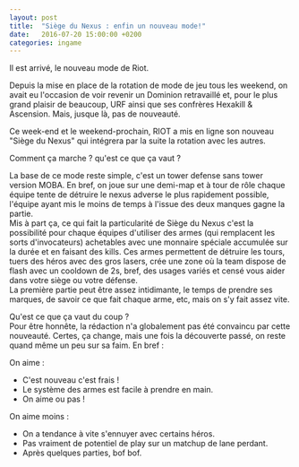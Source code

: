 ```yaml
---
layout: post
title:  "Siège du Nexus : enfin un nouveau mode!"
date:   2016-07-20 15:00:00 +0200
categories: ingame
---
```


Il est arrivé, le nouveau mode de Riot.

Depuis la mise en place de la rotation de mode de jeu tous les weekend, on avait eu l'occasion de voir revenir un Dominion retravaillé et, pour le plus grand plaisir de beaucoup, URF ainsi que ses confrères Hexakill & Ascension. Mais, jusque là, pas de nouveauté.

Ce week-end et le weekend-prochain, RIOT a mis en ligne son nouveau "Siège du Nexus" qui intégrera par la suite la rotation avec les autres.

Comment ça marche ? qu'est ce que ça vaut ? 

La base de ce mode reste simple, c'est un tower defense sans tower version MOBA.
En bref, on joue sur une demi-map et à tour de rôle chaque équipe tente de détruire le nexus adverse le plus rapidement possible, l'équipe ayant mis le moins de temps à l'issue des deux manques gagne la partie.  
Mis à part ça, ce qui fait la particularité de Siège du Nexus c'est la possibilité pour chaque équipes d'utiliser des armes (qui remplacent les sorts d'invocateurs) achetables avec une monnaire spéciale accumulée sur la durée et en faisant des kills.
Ces armes permettent de détruire les tours, tuers des héros avec des gros lasers, crée une zone où la team dispose de flash avec un cooldown de 2s, bref, des usages variés et censé vous aider dans votre siège ou votre défense.  
La première partie peut être assez intidimante, le temps de prendre ses marques, de savoir ce que fait chaque arme, etc, mais on s'y fait assez vite.

Qu'est ce que ça vaut du coup ?  
Pour être honnête, la rédaction n'a globalement pas été convaincu par cette nouveauté. Certes, ça change, mais une fois la découverte passé, on reste quand même un peu sur sa faim. En bref :

On aime :

* C'est nouveau c'est frais !
* Le système des armes est facile à prendre en main.
* On aime ou pas !
    
On aime moins :

* On a tendance à vite s'ennuyer avec certains héros.
* Pas vraiment de potentiel de play sur un matchup de lane perdant.
* Après quelques parties, bof bof.
